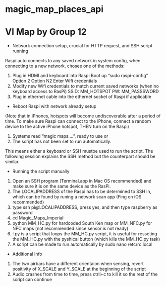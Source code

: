 # magic_map_places_api
# VI Map by Group 12

- Network connection setup, crucial for HTTP request, and SSH script running

Raspi auto connects to any saved network in system config, when connecting to a new network, chosee one of the methods:
1.	Plug in HDMI and keyboard into Raspi
	Boot up
	“sudo raspi-config”
	Option 2
	Option N2
	Enter Wifi credentials
2.	Modify new Wifi credentials to match current saved networks (when no keyboard access to RasPi)
	SSID:	MM_HOTSPOT
	PW:		MM_PASSSWORD
3.	Plug in ethernet cable into the ethernet socket of Raspi if applicable


- Reboot Raspi with network already setup

(Note that in iPhones, hotspots will become undiscoverable after a period of time. To make sure Raspi can connect to the iPhone, connect a random device to the active iPhone hotspot, THEN turn on the Raspi)
1. Systems read “magic maps….”, ready to use
or
2. The script has not been set to run automatically.

This means either a keyboard or SSH mustbe used to run the script. The following session explains the SSH method but the counterpart should be similar.


- Running the script manually

1. Open an SSH program (Terminal.app in Mac OS recommended) and make sure it is on the same device as the RasPi.
2. The LOCALIPADDRESS of the Raspi has to be determined to SSH in, which can be found by runing a network scan app (Fing on iOS recommended)
3. type ssh pi@LOCALIPADDRESS, press yes, and then type raspberry as password
4. cd Magic_Maps_Imperial
5. python MM_HC.py for hardcoded South Ken map or MM_NFC.py for NFC maps (not recommended since sensor is not ready)
6. l.py is a script that loops the MM_HC.py script, it is useful for resseting the MM_HC.py with the pyshical button (which kills the MM_HC.py task)
7. A script can be made to run automatically by sudo nano /etc/rc.local


- Additional Info

1. The two airbars have a different orientaion when sensing, revert positivity of X_SCALE and Y_SCALE at the beginning of the script
2. Audio crashes from time to time, press ctril+c to kill it so the rest of the script can continue
